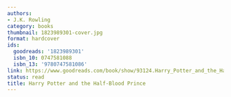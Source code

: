 ```yaml
---
authors:
- J.K. Rowling
category: books
thumbnail: 1823989301-cover.jpg
format: hardcover
ids:
  goodreads: '1823989301'
  isbn_10: 0747581088
  isbn_13: '9780747581086'
link: https://www.goodreads.com/book/show/93124.Harry_Potter_and_the_Half_Blood_Prince
status: read
title: Harry Potter and the Half-Blood Prince
---
```

